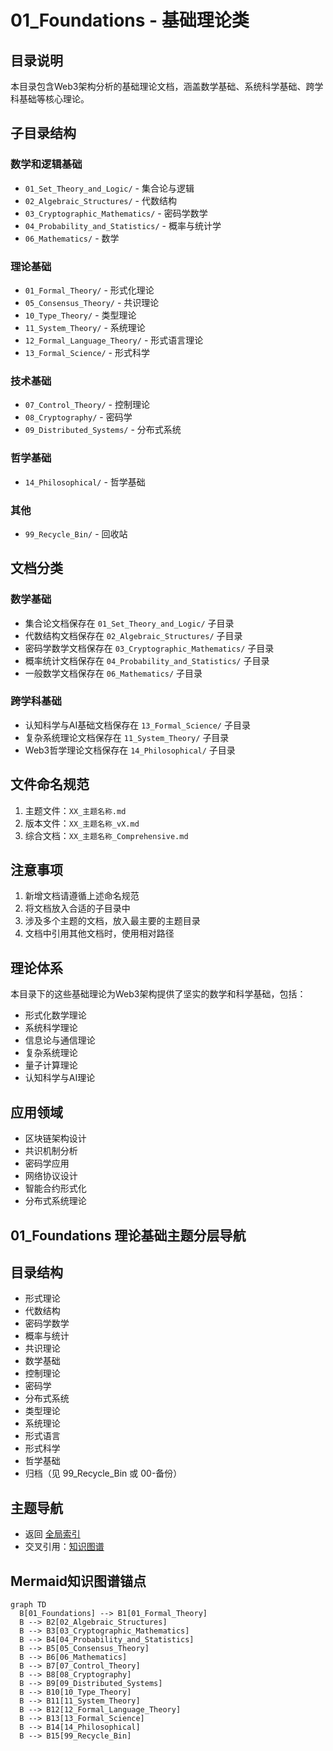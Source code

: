 # 01_Foundations - 基础理论类

## 目录说明

本目录包含Web3架构分析的基础理论文档，涵盖数学基础、系统科学基础、跨学科基础等核心理论。

## 子目录结构

### 数学和逻辑基础

- `01_Set_Theory_and_Logic/` - 集合论与逻辑
- `02_Algebraic_Structures/` - 代数结构
- `03_Cryptographic_Mathematics/` - 密码学数学
- `04_Probability_and_Statistics/` - 概率与统计学
- `06_Mathematics/` - 数学

### 理论基础

- `01_Formal_Theory/` - 形式化理论
- `05_Consensus_Theory/` - 共识理论
- `10_Type_Theory/` - 类型理论
- `11_System_Theory/` - 系统理论
- `12_Formal_Language_Theory/` - 形式语言理论
- `13_Formal_Science/` - 形式科学

### 技术基础

- `07_Control_Theory/` - 控制理论
- `08_Cryptography/` - 密码学
- `09_Distributed_Systems/` - 分布式系统

### 哲学基础

- `14_Philosophical/` - 哲学基础

### 其他

- `99_Recycle_Bin/` - 回收站

## 文档分类

### 数学基础

- 集合论文档保存在 `01_Set_Theory_and_Logic/` 子目录
- 代数结构文档保存在 `02_Algebraic_Structures/` 子目录
- 密码学数学文档保存在 `03_Cryptographic_Mathematics/` 子目录
- 概率统计文档保存在 `04_Probability_and_Statistics/` 子目录
- 一般数学文档保存在 `06_Mathematics/` 子目录

### 跨学科基础

- 认知科学与AI基础文档保存在 `13_Formal_Science/` 子目录
- 复杂系统理论文档保存在 `11_System_Theory/` 子目录
- Web3哲学理论文档保存在 `14_Philosophical/` 子目录

## 文件命名规范

1. 主题文件：`XX_主题名称.md`
2. 版本文件：`XX_主题名称_vX.md`
3. 综合文档：`XX_主题名称_Comprehensive.md`

## 注意事项

1. 新增文档请遵循上述命名规范
2. 将文档放入合适的子目录中
3. 涉及多个主题的文档，放入最主要的主题目录
4. 文档中引用其他文档时，使用相对路径

## 理论体系

本目录下的这些基础理论为Web3架构提供了坚实的数学和科学基础，包括：

- 形式化数学理论
- 系统科学理论
- 信息论与通信理论
- 复杂系统理论
- 量子计算理论
- 认知科学与AI理论

## 应用领域

- 区块链架构设计
- 共识机制分析
- 密码学应用
- 网络协议设计
- 智能合约形式化
- 分布式系统理论

## 01_Foundations 理论基础主题分层导航

## 目录结构

- 形式理论
- 代数结构
- 密码学数学
- 概率与统计
- 共识理论
- 数学基础
- 控制理论
- 密码学
- 分布式系统
- 类型理论
- 系统理论
- 形式语言
- 形式科学
- 哲学基础
- 归档（见 99_Recycle_Bin 或 00-备份）

## 主题导航

- 返回 [全局索引](../00_Index_and_Classification.md)
- 交叉引用：[知识图谱](../00_Knowledge_Graph.md)

## Mermaid知识图谱锚点

```mermaid
graph TD
  B[01_Foundations] --> B1[01_Formal_Theory]
  B --> B2[02_Algebraic_Structures]
  B --> B3[03_Cryptographic_Mathematics]
  B --> B4[04_Probability_and_Statistics]
  B --> B5[05_Consensus_Theory]
  B --> B6[06_Mathematics]
  B --> B7[07_Control_Theory]
  B --> B8[08_Cryptography]
  B --> B9[09_Distributed_Systems]
  B --> B10[10_Type_Theory]
  B --> B11[11_System_Theory]
  B --> B12[12_Formal_Language_Theory]
  B --> B13[13_Formal_Science]
  B --> B14[14_Philosophical]
  B --> B15[99_Recycle_Bin]
```

